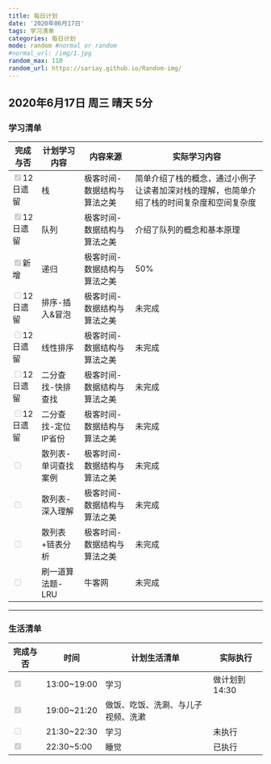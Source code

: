 ```yaml
---
title: 每日计划  
date: '2020年06月17日'  
tags: 学习清单
categories: 每日计划
mode: random #normal or random
#normal_url: /img/1.jpg
random_max: 110
random_url: https://sariay.github.io/Random-img/
---
```


## 2020年6月17日  周三  晴天  5分

### 学习清单
| 完成与否 | 计划学习内容 | 内容来源   | 实际学习内容 |
| ------- | --------- | --------- | ----------- |
|<input type="checkbox" checked="checked" disabled="true">12日遗留 | 栈 | 极客时间-数据结构与算法之美 | 简单介绍了栈的概念，通过小例子让读者加深对栈的理解，也简单介绍了栈的时间复杂度和空间复杂度 |
|<input type="checkbox" checked="checked" disabled="true">12日遗留 | 队列 | 极客时间-数据结构与算法之美 | 介绍了队列的概念和基本原理 |
|<input type="checkbox" checked="checked" disabled="true">新增 | 递归 | 极客时间-数据结构与算法之美 | 50% |
|<input type="checkbox" disabled="true">12日遗留 | 排序-插入&冒泡 | 极客时间-数据结构与算法之美 | 未完成 |
|<input type="checkbox" disabled="true">12日遗留 | 线性排序 | 极客时间-数据结构与算法之美 | 未完成 |
|<input type="checkbox" disabled="true">12日遗留 | 二分查找-快排查找 | 极客时间-数据结构与算法之美 | 未完成 |
|<input type="checkbox" disabled="true">12日遗留 | 二分查找-定位IP省份 | 极客时间-数据结构与算法之美 | 未完成 |
|<input type="checkbox" disabled="true"> | 散列表-单词查找案例 | 极客时间-数据结构与算法之美 | 未完成 |
|<input type="checkbox" disabled="true"> | 散列表-深入理解 | 极客时间-数据结构与算法之美 | 未完成 |
|<input type="checkbox" disabled="true"> | 散列表+链表分析 | 极客时间-数据结构与算法之美 | 未完成 |
|<input type="checkbox" disabled="true"> | 刷一道算法题-LRU | 牛客网 | 未完成 |

-----

### 生活清单
| 完成与否 | 时间 | 计划生活清单 | 实际执行 |
| ------- | --------- | --------- | ----------- |
|<input type="checkbox"  checked="checked" disabled="true"> | 13:00~19:00 | 学习 | 做计划到14:30 |
|<input type="checkbox" checked="checked" disabled="true"> | 19:00~21:20 | 做饭、吃饭、洗涮、与儿子视频、洗漱 | |
|<input type="checkbox" disabled="true"> | 21:30~22:30 | 学习 | 未执行 |
|<input type="checkbox" disabled="true" checked="checked" > | 22:30~5:00 | 睡觉 | 已执行 |


<!--
总结：
周一学车（1天，上午科目三路训、下午考前训练）；
周二考科目三（上午考试，未通过，下午老妈住院，调整心态）
今天上午：刷抖音，与老妈通话
-->

